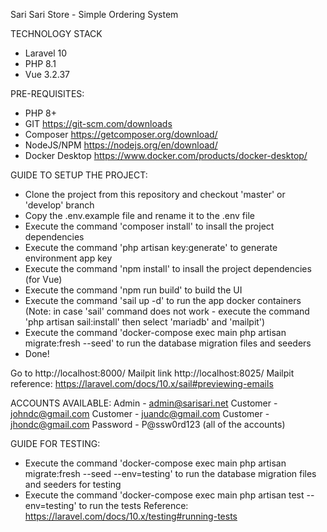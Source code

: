 Sari Sari Store - Simple Ordering System

TECHNOLOGY STACK
- Laravel 10
- PHP 8.1
- Vue 3.2.37

PRE-REQUISITES:
- PHP 8+
- GIT https://git-scm.com/downloads
- Composer https://getcomposer.org/download/
- NodeJS/NPM https://nodejs.org/en/download/
- Docker Desktop https://www.docker.com/products/docker-desktop/

GUIDE TO SETUP THE PROJECT:
- Clone the project from this repository and checkout 'master' or 'develop' branch
- Copy the .env.example file and rename it to the .env file
- Execute the command 'composer install' to insall the project dependencies
- Execute the command 'php artisan key:generate' to generate environment app key
- Execute the command 'npm install' to insall the project dependencies (for Vue)
- Execute the command 'npm run build' to build the UI
- Execute the command 'sail up -d' to run the app docker containers
    (Note: in case 'sail' command does not work - execute the command 'php artisan sail:install' then select 'mariadb' and 'mailpit')
- Execute the command 'docker-compose exec main php artisan migrate:fresh --seed' to run the database migration files and seeders
- Done!

Go to http://localhost:8000/
Mailpit link http://localhost:8025/
Mailpit reference: https://laravel.com/docs/10.x/sail#previewing-emails

ACCOUNTS AVAILABLE:
Admin - admin@sarisari.net
Customer - johndc@gmail.com
Customer - juandc@gmail.com
Customer - jhondc@gmail.com
Password - P@ssw0rd123 (all of the accounts)

GUIDE FOR TESTING:
- Execute the command 'docker-compose exec main php artisan migrate:fresh --seed --env=testing' to run the database migration files and seeders for testing
- Execute the command 'docker-compose exec main php artisan test --env=testing' to run the tests
Reference: https://laravel.com/docs/10.x/testing#running-tests

